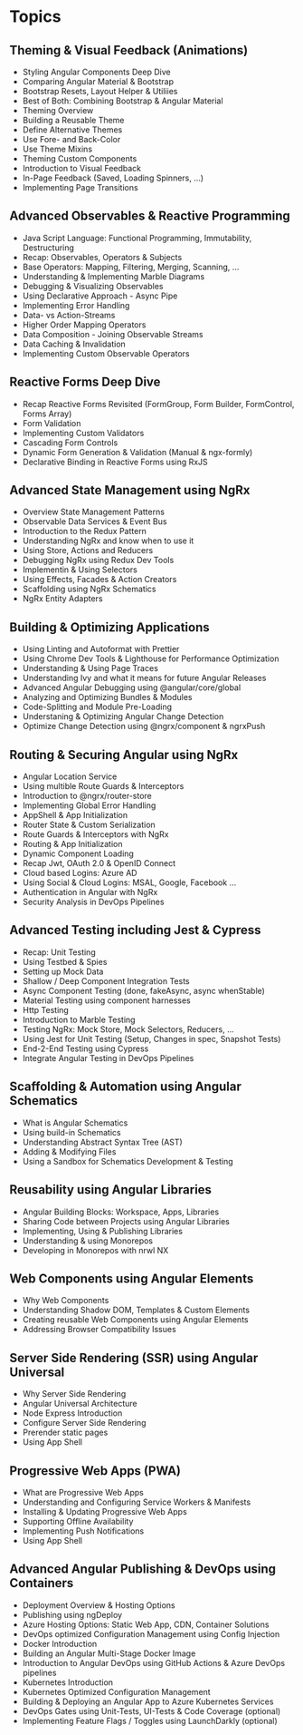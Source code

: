 # Topics

## Theming & Visual Feedback (Animations)

- Styling Angular Components Deep Dive
- Comparing Angular Material & Bootstrap
- Bootstrap Resets, Layout Helper & Utiliies
- Best of Both: Combining Bootstrap & Angular Material
- Theming Overview
- Building a Reusable Theme
- Define Alternative Themes
- Use Fore- and Back-Color
- Use Theme Mixins
- Theming Custom Components
- Introduction to Visual Feedback
- In-Page Feedback (Saved, Loading Spinners, ...)
- Implementing Page Transitions

## Advanced Observables & Reactive Programming

- Java Script Language: Functional Programming, Immutability, Destructuring
- Recap: Observables, Operators & Subjects
- Base Operators: Mapping, Filtering, Merging, Scanning, ...
- Understanding & Implementing Marble Diagrams
- Debugging & Visualizing Observables
- Using Declarative Approach - Async Pipe
- Implementing Error Handling
- Data- vs Action-Streams
- Higher Order Mapping Operators
- Data Composition - Joining Observable Streams
- Data Caching & Invalidation
- Implementing Custom Observable Operators

## Reactive Forms Deep Dive

- Recap Reactive Forms Revisited (FormGroup, Form Builder, FormControl, Forms Array)
- Form Validation
- Implementing Custom Validators
- Cascading Form Controls
- Dynamic Form Generation & Validation (Manual & ngx-formly)
- Declarative Binding in Reactive Forms using RxJS

## Advanced State Management using NgRx

- Overview State Management Patterns
- Observable Data Services & Event Bus
- Introduction to the Redux Pattern
- Understanding NgRx and know when to use it
- Using Store, Actions and Reducers
- Debugging NgRx using Redux Dev Tools
- Implementin & Using Selectors
- Using Effects, Facades & Action Creators
- Scaffolding using NgRx Schematics
- NgRx Entity Adapters

## Building & Optimizing Applications

- Using Linting and Autoformat with Prettier
- Using Chrome Dev Tools & Lighthouse for Performance Optimization
- Understanding & Using Page Traces
- Understanding Ivy and what it means for future Angular Releases
- Advanced Angular Debugging using @angular/core/global
- Analyzing and Optimizing Bundles & Modules
- Code-Splitting and Module Pre-Loading
- Understaning & Optimizing Angular Change Detection
- Optimize Change Detection using @ngrx/component & ngrxPush

## Routing & Securing Angular using NgRx

- Angular Location Service
- Using multible Route Guards & Interceptors
- Introduction to @ngrx/router-store
- Implementing Global Error Handling
- AppShell & App Initialization
- Router State & Custom Serialization
- Route Guards & Interceptors with NgRx
- Routing & App Initialization
- Dynamic Component Loading
- Recap Jwt, OAuth 2.0 & OpenID Connect
- Cloud based Logins: Azure AD
- Using Social & Cloud Logins: MSAL, Google, Facebook ...
- Authentication in Angular with NgRx
- Security Analysis in DevOps Pipelines

## Advanced Testing including Jest & Cypress

- Recap: Unit Testing
- Using Testbed & Spies
- Setting up Mock Data
- Shallow / Deep Component Integration Tests
- Async Component Testing (done, fakeAsync, async whenStable)
- Material Testing using component harnesses
- Http Testing
- Introduction to Marble Testing
- Testing NgRx: Mock Store, Mock Selectors, Reducers, ...
- Using Jest for Unit Testing (Setup, Changes in spec, Snapshot Tests)
- End-2-End Testing using Cypress
- Integrate Angular Testing in DevOps Pipelines

## Scaffolding & Automation using Angular Schematics

- What is Angular Schematics
- Using build-in Schematics
- Understanding Abstract Syntax Tree (AST)
- Adding & Modifying Files
- Using a Sandbox for Schematics Development & Testing

## Reusability using Angular Libraries

- Angular Building Blocks: Workspace, Apps, Libraries
- Sharing Code between Projects using Angular Libraries
- Implementing, Using & Publishing Libraries
- Understanding & using Monorepos
- Developing in Monorepos with nrwl NX

## Web Components using Angular Elements

- Why Web Components
- Understanding Shadow DOM, Templates & Custom Elements
- Creating reusable Web Components using Angular Elements
- Addressing Browser Compatibility Issues

## Server Side Rendering (SSR) using Angular Universal

- Why Server Side Rendering
- Angular Universal Architecture
- Node Express Introduction
- Configure Server Side Rendering
- Prerender static pages
- Using App Shell

## Progressive Web Apps (PWA)

- What are Progressive Web Apps
- Understanding and Configuring Service Workers & Manifests
- Installing & Updating Progressive Web Apps
- Supporting Offline Availability
- Implementing Push Notifications
- Using App Shell

## Advanced Angular Publishing & DevOps using Containers

- Deployment Overview & Hosting Options
- Publishing using ngDeploy
- Azure Hosting Options: Static Web App, CDN, Container Solutions
- DevOps optimized Configuration Management using Config Injection
- Docker Introduction
- Building an Angular Multi-Stage Docker Image
- Introduction to Angular DevOps using GitHub Actions & Azure DevOps pipelines
- Kubernetes Introduction
- Kubernetes Optimized Configuration Management
- Building & Deploying an Angular App to Azure Kubernetes Services
- DevOps Gates using Unit-Tests, UI-Tests & Code Coverage (optional)
- Implementing Feature Flags / Toggles using LaunchDarkly (optional)
